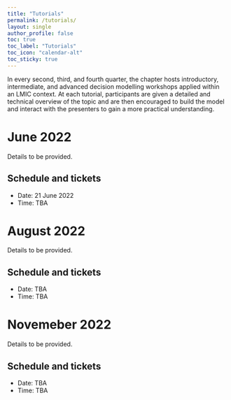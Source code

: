 ```yaml
---
title: "Tutorials"
permalink: /tutorials/
layout: single
author_profile: false
toc: true
toc_label: "Tutorials"
toc_icon: "calendar-alt"
toc_sticky: true
---
```

In every second, third, and fourth quarter, the chapter hosts introductory, intermediate, and advanced decision modelling workshops applied within an LMIC context. At each tutorial, participants are given a detailed and technical overview of the topic and are then encouraged to build the model and interact with the presenters to gain a more practical understanding.

# June 2022
Details to be provided.

## Schedule and tickets
- Date: 21 June 2022
- Time: TBA

# August 2022
Details to be provided.

## Schedule and tickets
- Date: TBA
- Time: TBA

# Novemeber 2022
Details to be provided.

## Schedule and tickets
- Date: TBA
- Time: TBA
